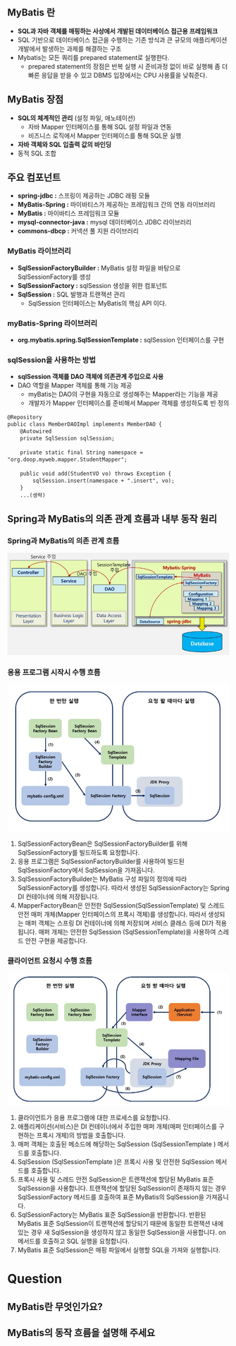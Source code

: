 ## MyBatis 란
* __SQL과 자바 객체를 매핑하는 사상에서 개발된 데이터베이스 접근용 프레임워크__
* SQL 기반으로 데이터베이스 접근을 수행하는 기존 방식과 큰 규모의 애플리케이션 개발에서 발생하는 과제를 해결하는 구조
* Mybatis는 모든 쿼리를 prepared statement로 실행한다.
  + prepared statement의 장점은 반복 실행 시 준비과정 없이 바로 실행해 좀 더 빠른 응답을 받을 수 있고 DBMS 입장에서는 CPU 사용률을 낮춰준다.


## MyBatis 장점
* __SQL의 체계적인 관리__ (설정 파일, 애노테이션)
  + 자바 Mapper 인터페이스를 통해 SQL 설정 파일과 연동
  + 비즈니스 로직에서 Mapper 인터페이스를 통해 SQL문 실행
* __자바 객체와 SQL 입출력 값의 바인딩__
* 동적 SQL 조합

## 주요 컴포넌트
* __spring-jdbc :__ 스프링이 제공하는 JDBC 래핑 모듈
* __MyBatis-Spring :__ 마이바티스가 제공하는 프레임워크 간의 연동 라이브러리
* __MyBatis :__ 마이바티스 프레임워크 모듈
* __mysql-connector-java :__ mysql 데이터베이스 JDBC 라이브러리
* __commons-dbcp :__ 커넥션 풀 지원 라이브러리 

### MyBatis 라이브러리
* __SqlSessionFactoryBuilder :__ MyBatis 설정 파일을 바탕으로 SqlSessionFactory를 생성
* __SqlSessionFactory :__ sqlSession 생성을 위한 컴포넌트
* __SqlSession :__ SQL 발행과 트랜잭션 관리
  + SqlSession 인터페이스는 MyBatis의 핵심 API 이다.

### myBatis-Spring 라이브러리
* __org.mybatis.spring.SqlSessionTemplate :__ sqlSession 인터페이스를 구현

### sqlSession을 사용하는 방법
* __sqlSession 객체를 DAO 객체에 의존관계 주입으로 사용__
* DAO 역할을 Mapper 객체를 통해 기능 제공
  + myBatis는 DAO의 구현을 자동으로 생성해주는 Mapper라는 기능을 제공
  + 개발자가 Mapper 인터페이스를 준비해서 Mapper 객체를 생성하도록 빈 정의

```
@Repository
public class MemberDAOImpl implements MemberDAO {
    @Autowired
    private SqlSession sqlSession;

    private static final String namespace = "org.doop.myweb.mapper.StudentMapper";

    public void add(StudentVO vo) throws Exception {
        sqlSession.insert(namespace + ".insert", vo);
    }
    ...(생략)
```

## Spring과 MyBatis의 의존 관계 흐름과 내부 동작 원리

### Spring과 MyBatis의 의존 관계 흐름
![web_spring_mybatis_flow](/images/Web/Spring/web_spring_mybatis_flow.JPG)

### 응용 프로그램 시작시 수행 흐름
![web_spring_mybatis_flow1](/images/Web/Spring/web_spring_mybatis_flow1.JPG)

1. SqlSessionFactoryBean은 SqlSessionFactoryBuilder를 위해 SqlSessionFactory를 빌드하도록 요청합니다.
2. 응용 프로그램은 SqlSessionFactoryBuilder를 사용하여 빌드된 SqlSessionFactory에서 SqlSession을 가져옵니다.
3. SqlSessionFactoryBuilder는 MyBatis 구성 파일의 정의에 따라 SqlSessionFactory를 생성합니다. 따라서 생성된 SqlSessionFactory는 Spring DI 컨테이너에 의해 저장됩니다.
4. MapperFactoryBean은 안전한 SqlSession(SqlSessionTemplate) 및 스레드 안전 매퍼 개체(Mapper 인터페이스의 프록시 객체)를 생성합니다.
따라서 생성되는 매퍼 객체는 스프링 DI 컨테이너에 의해 저장되며 서비스 클래스 등에 DI가 적용됩니다. 매퍼 개체는 안전한 SqlSession
(SqlSessionTemplate)을 사용하여 스레드 안전 구현을 제공합니다.

### 클라이언트 요청시 수행 흐름
![web_spring_mybatis_flow2](/images/Web/Spring/web_spring_mybatis_flow2.JPG)

1. 클라이언트가 응용 프로그램에 대한 프로세스를 요청합니다.
2. 애플리케이션(서비스)은 DI 컨테이너에서 주입한 매퍼 개체(매퍼 인터페이스를 구현하는 프록시 개체)의 방법을 호출합니다.
3. 매퍼 객체는 호출된 메소드에 해당하는 SqlSession (SqlSessionTemplate ) 메서드를 호출합니다.
4. SqlSession (SqlSessionTemplate )은 프록시 사용 및 안전한 SqlSession 메서드를 호출합니다.
5. 프록시 사용 및 스레드 안전 SqlSession은 트랜잭션에 할당된 MyBatis 표준 SqlSession을 사용합니다.
트랜잭션에 할당된 SqlSession이 존재하지 않는 경우 SqlSessionFactory 메서드를 호출하여 표준 MyBatis의 SqlSession을 가져옵니다.
6. SqlSessionFactory는 MyBatis 표준 SqlSession을 반환합니다. 반환된 MyBatis 표준 SqlSession이 트랜잭션에 할당되기 때문에 동일한 트랜잭션 내에 있는 경우 새 SqlSession을 생성하지 않고 동일한 SqlSession을 사용합니다. on 메서드를 호출하고 SQL 실행을 요청합니다.
7. MyBatis 표준 SqlSession은 매핑 파일에서 실행할 SQL을 가져와 실행합니다.

# Question
## MyBatis란 무엇인가요?


## MyBatis의 동작 흐름을 설명해 주세요

